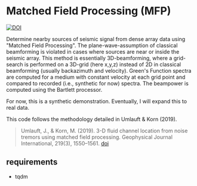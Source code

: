 # Matched Field Processing (MFP)

[![DOI](https://zenodo.org/badge/268340026.svg)](https://zenodo.org/badge/latestdoi/268340026)

Determine nearby sources of seismic signal from dense array data using "Matched Field Processing". The plane-wave-assumption of classical beamforming is violated in cases where sources are near or inside the seismic array. This method is essentially 3D-beamforming, where a grid-search is performed on a 3D-grid (here x,y,z) instead of 2D in classical beamforming (usually backazimuth and velocity). Green's Function spectra are computed for a medium with constant velocity at each grid point and compared to recorded (i.e., synthetic for now) spectra. The beampower is computed using the Bartlett processor.

For now, this is a synthetic demonstration. Eventually, I will expand this to real data.

This code follows the methodology detailed in Umlauft & Korn (2019).

> Umlauft, J., & Korn, M. (2019). 3-D fluid channel location from noise tremors using matched field processing. Geophysical Journal International, 219(3), 1550–1561. [doi](http://doi.org/10.1093/gji/ggz385)

## requirements

- tqdm
